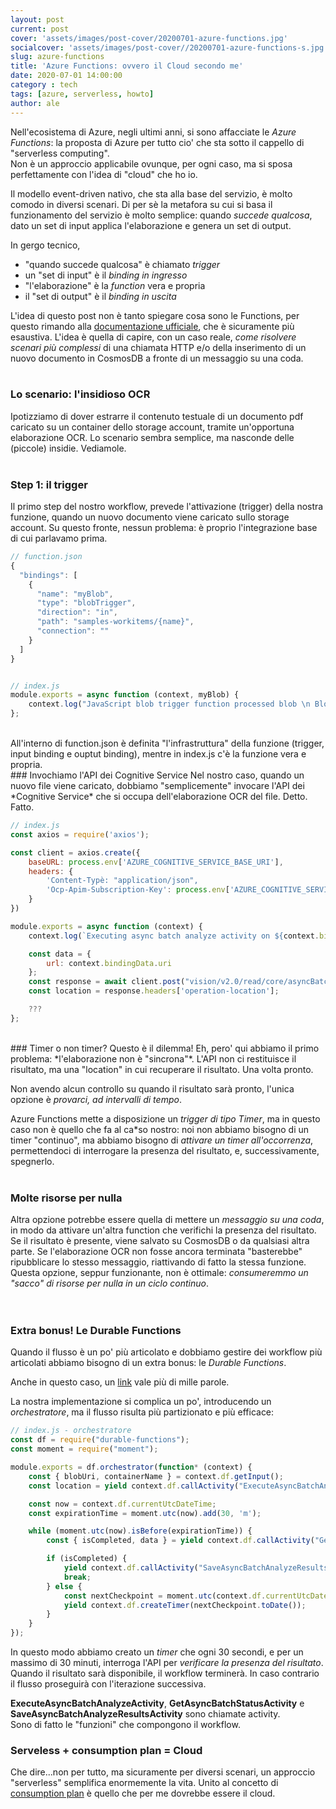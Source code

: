 ```yaml
---
layout: post
current: post
cover: 'assets/images/post-cover/20200701-azure-functions.jpg'
socialcover: 'assets/images/post-cover//20200701-azure-functions-s.jpg'
slug: azure-functions
title: 'Azure Functions: ovvero il Cloud secondo me'
date: 2020-07-01 14:00:00
category : tech
tags: [azure, serverless, howto]
author: ale
---
```


Nell'ecosistema di Azure, negli ultimi anni, si sono affacciate le *Azure Functions*: la proposta di Azure per tutto cio' che sta sotto il cappello di "serverless computing".  
Non è un approccio applicabile ovunque, per ogni caso, ma si sposa perfettamente con l'idea di "cloud" che ho io.  

Il modello event-driven nativo, che sta alla base del servizio, è molto comodo in diversi scenari. Di per sè la metafora su cui si basa il funzionamento del servizio è molto semplice: quando *succede qualcosa*, dato un set di input applica l'elaborazione e genera un set di output.  

In gergo tecnico,
- "quando succede qualcosa" è chiamato *trigger*
- un "set di input" è il *binding in ingresso*
- "l'elaborazione" è la *function* vera e propria
- il "set di output" è il *binding in uscita*

L'idea di questo post non è tanto spiegare cosa sono le Functions, per questo rimando alla [documentazione ufficiale](https://azure.microsoft.com/en-us/services/functions/), che è sicuramente più esaustiva. L'idea è quella di capire, con un caso reale, *come risolvere scenari più complessi* di una chiamata HTTP e/o della inserimento di un nuovo documento in CosmosDB a fronte di un messaggio su una coda.  
<br/>
### Lo scenario: l'insidioso OCR
Ipotizziamo di dover estrarre il contenuto testuale di un documento pdf caricato su un container dello storage account, tramite un'opportuna elaborazione OCR. Lo scenario sembra semplice, ma nasconde delle (piccole) insidie. Vediamole.  
<br/>
### Step 1: il trigger
Il primo step del nostro workflow, prevede l'attivazione (trigger) della nostra funzione, quando un nuovo documento viene caricato sullo storage account. Su questo fronte, nessun problema: è proprio l'integrazione base di cui parlavamo prima.  

```javascript
// function.json
{
  "bindings": [
    {
      "name": "myBlob",
      "type": "blobTrigger",
      "direction": "in",
      "path": "samples-workitems/{name}",
      "connection": ""
    }
  ]
}


// index.js
module.exports = async function (context, myBlob) {
    context.log("JavaScript blob trigger function processed blob \n Blob:", context.bindingData.blobTrigger, "\n Blob Size:", myBlob.length, "Bytes");
};
```
<br/>
All'interno di function.json è definita "l'infrastruttura" della funzione (trigger, input binding e ouptut binding), mentre in index.js c'è la funzione vera e propria.  
<br/>
### Invochiamo l'API dei Cognitive Service
Nel nostro caso, quando un nuovo file viene caricato, dobbiamo "semplicemente" invocare l'API dei *Cognitive Service* che si occupa dell'elaborazione OCR del file. Detto. Fatto.  

```javascript
// index.js
const axios = require('axios');

const client = axios.create({
    baseURL: process.env['AZURE_COGNITIVE_SERVICE_BASE_URI'],
    headers: {
        'Content-Typè: "application/json",
        'Ocp-Apim-Subscription-Key': process.env['AZURE_COGNITIVE_SERVICE_API_KEY']
    }
})

module.exports = async function (context) {
    context.log(`Executing async batch analyze activity on ${context.bindingData.uri} blob`);

    const data = {
        url: context.bindingData.uri
    };
    const response = await client.post("vision/v2.0/read/core/asyncBatchAnalyze", data)
    const location = response.headers['operation-location'];

    ???
};
```
<br/>
### Timer o non timer? Questo è il dilemma!
Eh, pero' qui abbiamo il primo problema: *l'elaborazione non è "sincrona"*.  
L'API non ci restituisce il risultato, ma una "location" in cui recuperare il risultato. Una volta pronto.

Non avendo alcun controllo su quando il risultato sarà pronto, l'unica opzione è *provarci, ad intervalli di tempo*.  

Azure Functions mette a disposizione un *trigger di tipo Timer*, ma in questo caso non è quello che fa al ca*so nostro: noi non abbiamo bisogno di un timer "continuo", ma abbiamo bisogno di *attivare un timer all'occorrenza*, permettendoci di interrogare la presenza del risultato, e, successivamente, spegnerlo. 
<br/><br/>
### Molte risorse per nulla
Altra opzione potrebbe essere quella di mettere un *messaggio su una coda*, in modo da attivare un'altra function che verifichi la presenza del risultato. Se il risultato è presente, viene salvato su CosmosDB o da qualsiasi altra parte. Se l'elaborazione OCR non fosse ancora terminata "basterebbe" ripubblicare lo stesso messaggio, riattivando di fatto la stessa funzione. Questa opzione, seppur funzionante, non è ottimale: *consumeremmo un "sacco" di risorse per nulla in un ciclo continuo*.   
<br/><br/>
### Extra bonus! Le Durable Functions
Quando il flusso è un po' più articolato e dobbiamo gestire dei workflow più articolati abbiamo bisogno di un extra bonus: le *Durable Functions*.  

Anche in questo caso, un [link](https://docs.microsoft.com/en-us/azure/azure-functions/durable/durable-functions-overview) vale più di mille parole.  

La nostra implementazione si complica un po', introducendo un *orchestratore*, ma il flusso risulta più partizionato e più efficace:  

```javascript
// index.js - orchestratore
const df = require("durable-functions");
const moment = require("moment");

module.exports = df.orchestrator(function* (context) {
    const { blobUri, containerName } = context.df.getInput();
    const location = yield context.df.callActivity("ExecuteAsyncBatchAnalyzeActivity", blobUri);

    const now = context.df.currentUtcDateTime;
    const expirationTime = moment.utc(now).add(30, 'm');

    while (moment.utc(now).isBefore(expirationTime)) {
        const { isCompleted, data } = yield context.df.callActivity("GetAsyncBatchStatusActivity", location)

        if (isCompleted) {
            yield context.df.callActivity("SaveAsyncBatchAnalyzeResultsActivity", { containerName, blobUri, data });
            break;
        } else {
            const nextCheckpoint = moment.utc(context.df.currentUtcDateTime).add(30, 's');
            yield context.df.createTimer(nextCheckpoint.toDate());
        }
    }
});
```

In questo modo abbiamo creato un *timer* che ogni 30 secondi, e per un massimo di 30 minuti, interroga l'API per *verificare la presenza del risultato*. Quando il risultato sarà disponibile, il workflow terminerà. In caso contrario il flusso proseguirà con l'iterazione successiva.  

**ExecuteAsyncBatchAnalyzeActivity**, **GetAsyncBatchStatusActivity** e **SaveAsyncBatchAnalyzeResultsActivity** sono chiamate activity.  
Sono di fatto le "funzioni" che compongono il workflow.

### Serveless + consumption plan = Cloud
Che dire...non per tutto, ma sicuramente per diversi scenari, un approccio "serverless" semplifica enormemente la vita. Unito al concetto di [consumption plan](https://docs.microsoft.com/en-us/azure/azure-functions/functions-scale#consumption-plan) è quello che per me dovrebbe essere il cloud.
